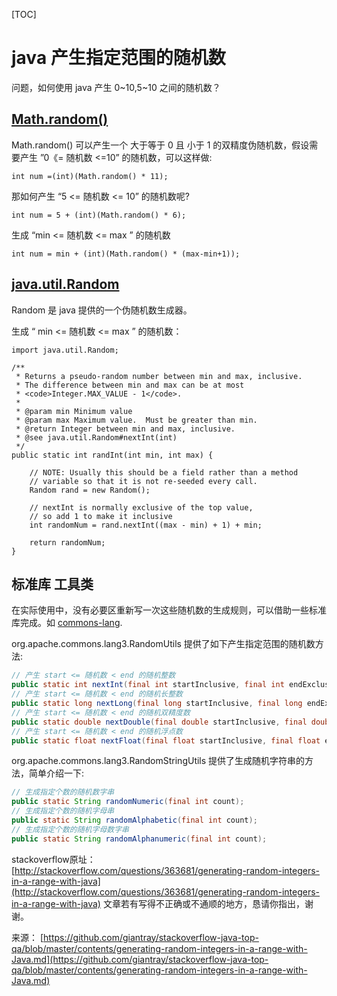 [TOC]



# java 产生指定范围的随机数

问题，如何使用 java 产生 0~10,5~10 之间的随机数？

## [Math.random()](http://docs.oracle.com/javase/8/docs/api/java/lang/Math.html#random--)

Math.random() 可以产生一个 大于等于 0 且 小于 1 的双精度伪随机数，假设需要产生 ”0《= 随机数 <=10” 的随机数，可以这样做:

```
int num =(int)(Math.random() * 11);
```

那如何产生 “5 <= 随机数 <= 10” 的随机数呢?

```
int num = 5 + (int)(Math.random() * 6);
```

生成 “min <= 随机数 <= max ” 的随机数

```
int num = min + (int)(Math.random() * (max-min+1));
```

## [java.util.Random](http://docs.oracle.com/javase/8/docs/api/java/util/Random.html)

Random 是 java 提供的一个伪随机数生成器。

生成 “ min <= 随机数 <= max ” 的随机数：

```
import java.util.Random;

/**
 * Returns a pseudo-random number between min and max, inclusive.
 * The difference between min and max can be at most
 * <code>Integer.MAX_VALUE - 1</code>.
 *
 * @param min Minimum value
 * @param max Maximum value.  Must be greater than min.
 * @return Integer between min and max, inclusive.
 * @see java.util.Random#nextInt(int)
 */
public static int randInt(int min, int max) {

    // NOTE: Usually this should be a field rather than a method
    // variable so that it is not re-seeded every call.
    Random rand = new Random();

    // nextInt is normally exclusive of the top value,
    // so add 1 to make it inclusive
    int randomNum = rand.nextInt((max - min) + 1) + min;

    return randomNum;
}
```

## 标准库 工具类

在实际使用中，没有必要区重新写一次这些随机数的生成规则，可以借助一些标准库完成。如 [commons-lang](https://commons.apache.org/proper/commons-lang/index.html).

org.apache.commons.lang3.RandomUtils 提供了如下产生指定范围的随机数方法:

```java
// 产生 start <= 随机数 < end 的随机整数
public static int nextInt(final int startInclusive, final int endExclusive);
// 产生 start <= 随机数 < end 的随机长整数
public static long nextLong(final long startInclusive, final long endExclusive);
// 产生 start <= 随机数 < end 的随机双精度数
public static double nextDouble(final double startInclusive, final double endInclusive);
// 产生 start <= 随机数 < end 的随机浮点数
public static float nextFloat(final float startInclusive, final float endInclusive);
```

org.apache.commons.lang3.RandomStringUtils 提供了生成随机字符串的方法，简单介绍一下:

```java
// 生成指定个数的随机数字串
public static String randomNumeric(final int count);
// 生成指定个数的随机字母串
public static String randomAlphabetic(final int count);
// 生成指定个数的随机字母数字串
public static String randomAlphanumeric(final int count);
```





stackoverflow原址：[http://stackoverflow.com/questions/363681/generating-random-integers-in-a-range-with-java](http://stackoverflow.com/questions/363681/generating-random-integers-in-a-range-with-java) 文章若有写得不正确或不通顺的地方，恳请你指出，谢谢。

来源： [https://github.com/giantray/stackoverflow-java-top-qa/blob/master/contents/generating-random-integers-in-a-range-with-Java.md](https://github.com/giantray/stackoverflow-java-top-qa/blob/master/contents/generating-random-integers-in-a-range-with-Java.md)